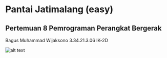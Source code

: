 # Pantai Jatimalang (easy)

## Pertemuan 8 Pemrograman Perangkat Bergerak

Bagus Muhammad Wijaksono
3.34.21.3.06
IK-2D

![alt text](https://user-images.githubusercontent.com/106671990/198316001-22dd630b-903c-4c71-ac82-71c91669601c.png)
